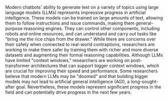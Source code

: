 Modern chatbots' ability to generate text on a variety of topics using large language models (LLMs) represents impressive progress in artificial intelligence. These models can be trained on large amounts of text, allowing them to follow instructions and issue commands, making them general-purpose reasoning engines. They can control other components, including robots and online resources, and can understand and carry out tasks like "bring me the rice chips from the drawer." While there are concerns over their safety when connected to real-world contraptions, researchers are working to make them safer by training them with richer and more diverse datasets and augmenting their formal reasoning capabilities. Although LLMs have limited "context windows," researchers are working on post-transformer architectures that can support bigger context windows, which are crucial for improving their speed and performance. Some researchers believe that modern LLMs may be "doomed" and that building bigger models may not lead to artificial general intelligence (AGI), a long-sought-after goal. Nevertheless, these models represent significant progress in the field and can potentially drive progress in the next few years.